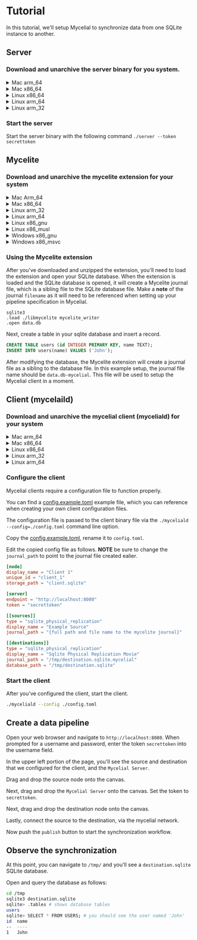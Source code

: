 # Tutorial

In this tutorial, we'll setup Mycelial to synchronize data from one SQLite 
instance to another.

## Server

### Download and unarchive the server binary for you system.

   <details>
   <summary>Mac arm_64</summary>

   ```sh
   curl -L https://github.com/mycelial/mycelial/releases/latest/download/server-aarch64-apple-darwin.tgz --output server-aarch64-apple-darwin.tgz
   tar -xvzf server-aarch64-apple-darwin.tgz
   ```

   </details>
   
   <details>
   <summary>Mac x86_64</summary>

   ```sh
   curl -L https://github.com/mycelial/mycelial/releases/latest/download/server-x86_64-apple-darwin.tgz --output server-x86_64-apple-darwin.tgz
   tar -xvzf server-x86_64-apple-darwin.tgz
   ```

   </details>

   <details>
   <summary>Linux x86_64</summary>

   ```sh
   curl -L https://github.com/mycelial/mycelial/releases/latest/download/server-x86_64-unknown-linux-gnu.tgz --output server-x86_64-unknown-linux-gnu.tgz
   tar -xvzf server-x86_64-unknown-linux-gnu.tgz
   ```

   </details>

   <details>
   <summary>Linux arm_64</summary>

   ```sh
   curl -L https://github.com/mycelial/mycelial/releases/latest/download/server-aarch64-unknown-linux-gnu.tgz --output server-aarch64-unknown-linux-gnu.tgz
   tar -xvzf server-aarch64-unknown-linux-gnu.tgz
   ```

   </details>

   <details>
   <summary>Linux arm_32</summary>

   ```sh
   curl -L https://github.com/mycelial/mycelial/releases/latest/download/server-arm-unknown-linux-gnueabihf.tgz --output server-arm-unknown-linux-gnueabihf.tgz
   tar -xvzf server-arm-unknown-linux-gnueabihf.tgz
   ```

   </details>

### Start the server

Start the server binary with the following command `./server --token secrettoken`

## Mycelite

### Download and unarchive the mycelite extension for your system

<details>
  <summary>Mac Arm_64</summary>

  ```toml
  curl -L https://github.com/mycelial/mycelite/releases/latest/download/aarch64-apple-darwin.tgz --output aarch64-apple-darwin.tgz
  tar -xvzf aarch64-apple-darwin.tgz
  ```

</details>
<details>
  <summary>Mac x86_64</summary>

```toml
curl -L https://github.com/mycelial/mycelite/releases/latest/download/x86_64-apple-darwin.tgz --output x86_64-apple-darwin.tgz
tar -xvzf x86_64-apple-darwin.tgz
```
</details>
<details>
  <summary>Linux arm_32</summary>

```toml
curl -L https://github.com/mycelial/mycelite/releases/latest/download/arm-unknown-linux-gnueabihf.tgz --output arm-unknown-linux-gnueabihf.tgz 
tar -xvzf arm-unknown-linux-gnueabihf.tgz 
```
</details>
<details>
  <summary>Linux arm_64</summary>

```toml
curl -L https://github.com/mycelial/mycelite/releases/latest/download/aarch64-unknown-linux-gnu.tgz --output arm-unknown-linux-gnueabihf.tgz 
tar -xvzf arm-unknown-linux-gnueabihf.tgz 
```
</details>
<details>
  <summary>Linux x86_gnu</summary>

```toml
curl -L https://github.com/mycelial/mycelite/releases/latest/download/x86_64-unknown-linux-gnu.tgz --output x86_64-unknown-linux-gnu.tgz 
tar -xvzf x86_64-unknown-linux-gnu.tgz 
```
</details>
<details>
  <summary>Linux x86_musl</summary>

```toml
curl -L https://github.com/mycelial/mycelite/releases/latest/download/x86_64-unknown-linux-musl.tgz --output x86_64-unknown-linux-musl.tgz 
tar -xvzf x86_64-unknown-linux-musl.tgz  
```
</details>
<details>
  <summary>Windows x86_gnu</summary>

```toml
curl.exe -L https://github.com/mycelial/mycelite/releases/latest/download/x86_64-pc-windows-gnu.zip --output x86_64-pc-windows-gnu.zip 
tar.exe -xvzf x86_64-pc-windows-gnu.zip
```
</details>
<details>
  <summary>Windows x86_msvc</summary>

```toml
curl.exe -L https://github.com/mycelial/mycelite/releases/latest/download/x86_64-pc-windows-msvc.zip --output x86_64-pc-windows-msvc.zip 
tar.exe -xvzf x86_64-pc-windows-msvc.zip
```
</details>

### Using the Mycelite extension

After you've downloaded and unzipped the extension, you'll need to load the
extension and open your SQLite database. When the extension is loaded and the
SQLite database is opened, it will create a Mycelite journal file, which is a
sibling file to the SQLite database file. Make a **note** of the journal
`filename` as it will need to be referenced when setting up your pipeline
specification in Mycelial.


```
sqlite3
.load ./libmycelite mycelite_writer
.open data.db
```

Next, create a table in your sqlite database and insert a record.

```sql
CREATE TABLE users (id INTEGER PRIMARY KEY, name TEXT);
INSERT INTO users(name) VALUES ('John');
```

After modifying the database, the Mycelite extension will create a journal file
as a sibling to the database file. In this example setup, the journal file name
should be `data.db-mycelial`. This file will be used to setup the Mycelial 
client in a moment.

## Client (mycelaild)

### Download and unarchive the mycelial client (myceliald) for your system

   <details>
   <summary>Mac arm_64</summary>

   ```sh
   curl -L https://github.com/mycelial/mycelial/releases/latest/download/myceliald-aarch64-apple-darwin.tgz --output myceliald-aarch64-apple-darwin.tgz
   tar -xvzf myceliald-aarch64-apple-darwin.tgz
   ```

   </details>

   <details>
   <summary>Mac x86_64</summary>

   ```sh
   curl -L https://github.com/mycelial/mycelial/releases/latest/download/myceliald-x86_64-unknown-linux-gnu.tgz --output myceliald-x86_64-unknown-linux-gnu.tgz
   tar -xvzf myceliald-x86_64-unknown-linux-gnu.tgz
   ```

   </details>

   <details>
   <summary>Linux x86_64</summary>

   ```sh
   curl -L https://github.com/mycelial/mycelial/releases/latest/download/myceliald-x86_64-unknown-linux-gnu.tgz --output myceliald-x86_64-unknown-linux-gnu.tgz
   tar -xvzf myceliald-x86_64-unknown-linux-gnu.tgz
   ```

   </details>

   <details>
   <summary>Linux arm_32</summary>

   ```sh
   curl -L https://github.com/mycelial/mycelial/releases/latest/download/myceliald-arm-unknown-linux-gnueabihf.tgz --output myceliald-arm-unknown-linux-gnueabihf.tgz
   tar -xvzf myceliald-arm-unknown-linux-gnueabihf.tgz
   ```

   </details>

   <details>
   <summary>Linux arm_64</summary>

   ```sh
   curl -L https://github.com/mycelial/mycelial/releases/latest/download/myceliald-aarch64-unknown-linux-gnu.tgz --output myceliald-aarch64-unknown-linux-gnu.tgz
   tar -xvzf myceliald-aarch64-unknown-linux-gnu.tgz
   ```

   </details>



### Configure the client

Mycelial clients require a configuration file to function properly.

You can find a [config.example.toml](myceliald/config.example.toml) example file,
which you can reference when creating your own client configuration files.

The configuration file is passed to the client binary file via the
`./myceliald --config=./config.toml` command line option. 

Copy the [config.example.toml](myceliald/config.example.toml), rename it to 
`config.toml`.

Edit the copied config file as follows. **NOTE** be sure to change the 
`journal_path` to point to the journal file created ealier.

```toml
[node]
display_name = "Client 1"
unique_id = "client_1"
storage_path = "client.sqlite"

[server]
endpoint = "http://localhost:8080" 
token = "secrettoken" 

[[sources]]
type = "sqlite_physical_replication"
display_name = "Example Source"
journal_path = "{full path and file name to the mycelite journal}"

[[destinations]]
type = "sqlite_physical_replication"
display_name = "Sqlite Physical Replication Movie"
journal_path = "/tmp/destination.sqlite.mycelial"
database_path = "/tmp/destination.sqlite"
```

### Start the client

After you've configured the client, start the client.

```sh
./myceliald --config ./config.toml
```

## Create a data pipeline

Open your web browser and navigate to `http://localhost:8080`. When prompted
for a username and password, enter the token `secrettoken` into the username
field.

In the upper left portion of the page, you'll see the source and destination 
that we configured for the client, and the `Mycelial Server`.

Drag and drop the source node onto the canvas.

Next, drag and drop the `Mycelial Server` onto the canvas. Set the token to 
`secrettoken`.

Next, drag and drop the destination node onto the canvas.

Lastly, connect the source to the destination, via the mycelial network.

Now push the `publish` button to start the synchronization workflow.

## Observe the synchronization

At this point, you can navigate to `/tmp/` and you'll see a `destination.sqlite`
SQLite database.

Open and query the database as follows:

```sh
cd /tmp
sqlite3 destination.sqlite
sqlite> .tables # shows database tables
users
sqlite> SELECT * FROM USERS; # you should see the user named 'John'
id  name
--  ----
1   John
```

